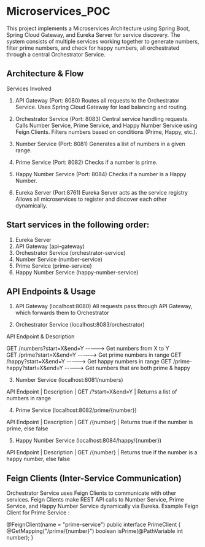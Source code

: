 # Microservices_POC
This project implements a Microservices Architecture using Spring Boot, Spring Cloud Gateway, and Eureka Server for service discovery. The system consists of multiple services working together to generate numbers, filter prime numbers, and check for happy numbers, all orchestrated through a central Orchestrator Service.

Architecture & Flow
-------------------
Services Involved

1. API Gateway (Port: 8080)
   Routes all requests to the Orchestrator Service.
   Uses Spring Cloud Gateway for load balancing and routing.

2. Orchestrator Service (Port: 8083)
   Central service handling requests.
   Calls Number Service, Prime Service, and Happy Number Service using Feign Clients.
   Filters numbers based on conditions (Prime, Happy, etc.).

3. Number Service (Port: 8081)
   Generates a list of numbers in a given range.

4. Prime Service (Port: 8082)
   Checks if a number is prime.

5. Happy Number Service (Port: 8084)
   Checks if a number is a Happy Number.

6. Eureka Server (Port:8761)
   Eureka Server acts as the service registry
   Allows all microservices to register and discover each other dynamically.


Start services in the following order:
--------------------------------------

1. Eureka Server
2. API Gateway (api-gateway)
3. Orchestrator Service (orchestrator-service)
4. Number Service (number-service)
5. Prime Service (prime-service)
6. Happy Number Service (happy-number-service)


API Endpoints & Usage
----------------------
1. API Gateway (localhost:8080)
   All requests pass through API Gateway, which forwards them to Orchestrator

2. Orchestrator Service (localhost:8083/orchestrator)

API Endpoint                        &    Description
                                    
GET /numbers?start=X&end=Y  ----->   Get numbers from X to Y  
GET /prime?start=X&end=Y    ----->   Get prime numbers in range
GET /happy?start=X&end=Y    ----->    Get happy numbers in range
GET /prime-happy?start=X&end=Y   ----->    Get numbers that are both prime & happy


3. Number Service (localhost:8081/numbers)

API Endpoint                        |    Description
                                    | 
GET /?start=X&end=Y                 |    Returns a list of numbers in range

4. Prime Service (localhost:8082/prime/{number})

API Endpoint                        |    Description
                                    | 
GET /{number}                       |    Returns true if the number is prime, else false


5. Happy Number Service (localhost:8084/happy/{number})

API Endpoint                        |    Description
                                    | 
GET /{number}                       |    Returns true if the number is a happy number, else false




Feign Clients (Inter-Service Communication)
---------------------------------------------
Orchestrator Service uses Feign Clients to communicate with other services.
Feign Clients make REST API calls to Number Service, Prime Service, and Happy Number Service dynamically via Eureka.
Example Feign Client for Prime Service : 

@FeignClient(name = "prime-service")
public interface PrimeClient {
    @GetMapping("/prime/{number}")
    boolean isPrime(@PathVariable int number);
}



   
